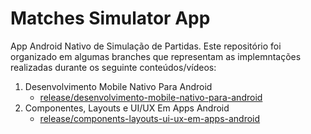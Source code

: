 # Matches Simulator App


App Android Nativo de Simulação de Partidas. Este repositório foi organizado em algumas branches que representam as implemntações realizadas durante os seguinte conteúdos/vídeos:

1. Desenvolvimento Mobile Nativo Para Android
   - [release/desenvolvimento-mobile-nativo-para-android](https://github.com/michelgm/matches_simulator_app/tree/desenvolvimento_mobile_nativo_para_android)
2. Componentes, Layouts e UI/UX Em Apps Android
   - [release/components-layouts-ui-ux-em-apps-android](https://github.com/michelgm/matches_simulator_app/tree/release/components-layout-ui-ux-em-apps-android)
